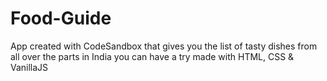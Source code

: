 # Food-Guide
 App created with CodeSandbox that gives you the list  of tasty dishes from all over the parts in India you can have a try 
made with HTML, CSS & VanillaJS

